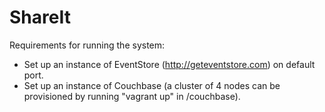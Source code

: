 # ShareIt

Requirements for running the system:
- Set up an instance of EventStore (http://geteventstore.com) on default port.
- Set up an instance of Couchbase (a cluster of 4 nodes can be provisioned by running "vagrant up" in /couchbase).

